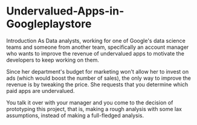 # Undervalued-Apps-in-Googleplaystore

Introduction
As Data analysts, working for one of Google's data science teams and someone from another team, specifically an account manager who wants to improve the revenue of undervalued apps to motivate the developers to keep working on them.

Since her department's budget for marketing won't allow her to invest on ads (which would boost the number of sales), the only way to improve the revenue is by tweaking the price. She requests that you determine which paid apps are undervalued.

You talk it over with your manager and you come to the decision of prototyping this project, that is, making a rough analysis with some lax assumptions, instead of making a full-fledged analysis.
